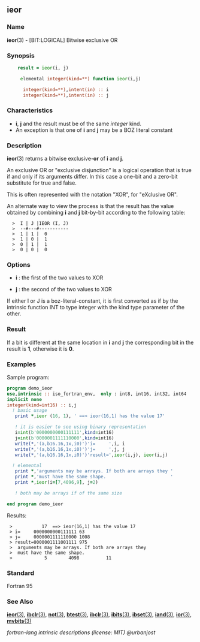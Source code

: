 ## ieor

### **Name**

**ieor**(3) - \[BIT:LOGICAL\] Bitwise exclusive OR

### **Synopsis**

```fortran
    result = ieor(i, j)
```

```fortran
     elemental integer(kind=**) function ieor(i,j)

      integer(kind=**),intent(in) :: i
      integer(kind=**),intent(in) :: j
```

### **Characteristics**

- **i**, **j** and the result must be of the same _integer_ kind.
- An exception is that one of **i** and **j** may be a BOZ literal
  constant

### **Description**

**ieor**(3) returns a bitwise exclusive-**or** of **i** and **j**.

An exclusive OR or "exclusive disjunction" is a logical operation that
is true if and only if its arguments differ. In this case a one-bit
and a zero-bit substitute for true and false.

This is often represented with the notation "XOR", for "eXclusive OR".

An alternate way to view the process is that the result has the value
obtained by combining **i** and **j** bit-by-bit according to the
following table:

      >  I | J |IEOR (I, J)
      >  --#---#-----------
      >  1 | 1 |  0
      >  1 | 0 |  1
      >  0 | 1 |  1
      >  0 | 0 |  0

### **Options**

- **i**
  : the first of the two values to XOR

- **j**
  : the second of the two values to XOR

If either I or J is a boz-literal-constant, it is first converted
as if by the intrinsic function INT to type integer with the kind
type parameter of the other.

### **Result**

If a bit is different at the same location in **i** and **j**
the corresponding bit in the result is **1**, otherwise it is **0**.

### **Examples**

Sample program:

```fortran
program demo_ieor
use,intrinsic :: iso_fortran_env,  only : int8, int16, int32, int64
implicit none
integer(kind=int16) :: i,j
  ! basic usage
   print *,ieor (16, 1), ' ==> ieor(16,1) has the value 17'

   ! it is easier to see using binary representation
   i=int(b'0000000000111111',kind=int16)
   j=int(b'0000001111110000',kind=int16)
   write(*,'(a,b16.16,1x,i0)')'i=     ',i, i
   write(*,'(a,b16.16,1x,i0)')'j=     ',j, j
   write(*,'(a,b16.16,1x,i0)')'result=',ieor(i,j), ieor(i,j)

  ! elemental
   print *,'arguments may be arrays. If both are arrays they '
   print *,'must have the same shape.                        '
   print *,ieor(i=[7,4096,9], j=2)

   ! both may be arrays if of the same size

end program demo_ieor
```

Results:

```text
 >           17  ==> ieor(16,1) has the value 17
 > i=     0000000000111111 63
 > j=     0000001111110000 1008
 > result=0000001111001111 975
 >  arguments may be arrays. If both are arrays they
 >  must have the same shape.
 >            5        4098          11
```

### **Standard**

Fortran 95

### **See Also**

[**ieor**(3)](#ieor),
[**ibclr**(3)](#ibclr),
[**not**(3)](#not),
[**btest**(3)](#btest),
[**ibclr**(3)](#ibclr),
[**ibits**(3)](#ibits),
[**ibset**(3)](#ibset),
[**iand**(3)](#iand),
[**ior**(3)](#ior),
[**mvbits**(3)](#mvbits)

_fortran-lang intrinsic descriptions (license: MIT) \@urbanjost_
